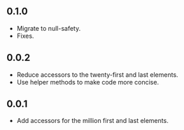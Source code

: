 ## 0.1.0

* Migrate to null-safety.
* Fixes.

## 0.0.2

* Reduce accessors to the twenty-first and last elements.
* Use helper methods to make code more concise.

## 0.0.1

* Add accessors for the million first and last elements.
